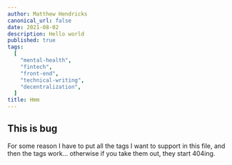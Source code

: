 ```yaml
---
author: Matthew Hendricks
canonical_url: false
date: 2021-08-02
description: Hello world
published: true
tags:
  [
    "mental-health",
    "fintech",
    "front-end",
    "technical-writing",
    "decentralization",
  ]
title: Hmm
---
```


## This is bug

For some reason I have to put all the tags I want to support in this file, and then the tags work... otherwise if you take them out, they start 404ing.
